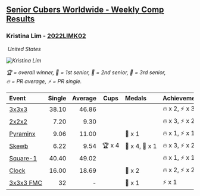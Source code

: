 <style>table {white-space: nowrap;}</style>
<link rel="stylesheet" type="text/css" href="/scw-comp/css/flags.css" />

## [Senior Cubers Worldwide - Weekly Comp Results](/scw-comp/results/)
### Kristina Lim - [2022LIMK02](https://www.worldcubeassociation.org/persons/2022LIMK02)

<i class="flag flag-US" />&nbsp;United States

![Kristina Lim](1670987100.jpg)

<span style="white-space: nowrap;">🏆 = overall winner</span>, <span style="white-space: nowrap;">🥇 = 1st senior</span>, <span style="white-space: nowrap;">🥈 = 2nd senior</span>, <span style="white-space: nowrap;">🥉 = 3rd senior</span>, <span style="white-space: nowrap;">🔥 = PR average</span>, <span style="white-space: nowrap;">⚡ = PR single</span>.

| Event | Single | Average | Cups | Medals | Achievements|
| :-- | --: | --: | :--: | :-- | :-- |
| [3x3x3](333.md) | 38.10 | 46.86 |  |  | 🔥 x 2, ⚡ x 3 |
| [2x2x2](222.md) | 7.20 | 9.30 |  |  | 🔥 x 3, ⚡ x 2 |
| [Pyraminx](pyram.md) | 9.06 | 11.00 |  | 🥉 x 1 | 🔥 x 1, ⚡ x 1 |
| [Skewb](skewb.md) | 6.22 | 9.54 | 🏆 x 4 | 🥇 x 4, 🥉 x 1 | 🔥 x 3, ⚡ x 2 |
| [Square-1](sq1.md) | 40.40 | 49.02 |  |  | 🔥 x 1, ⚡ x 1 |
| [Clock](clock.md) | 16.00 | 18.69 |  | 🥉 x 2 | 🔥 x 2, ⚡ x 2 |
| [3x3x3 FMC](333fm.md) | 32 | - |  | 🥈 x 1 | ⚡ x 1 |

<!-- Global site tag (gtag.js) - Google Analytics -->
<script async src="https://www.googletagmanager.com/gtag/js?id=UA-86348435-3"></script>
<script>window.dataLayer = window.dataLayer || []; function gtag() {dataLayer.push(arguments);} gtag('js', new Date()); gtag('config', 'UA-86348435-3');</script>
